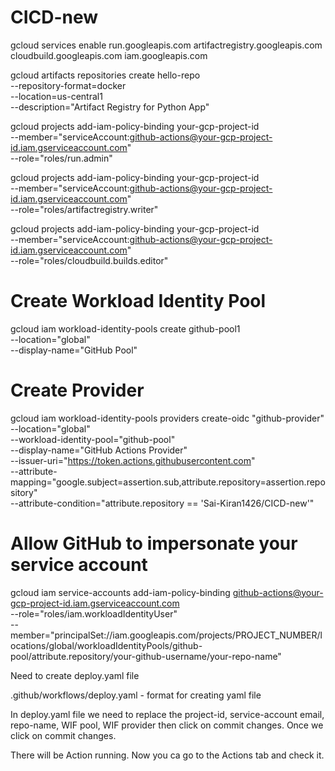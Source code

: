 # CICD-new


gcloud services enable run.googleapis.com artifactregistry.googleapis.com cloudbuild.googleapis.com iam.googleapis.com

gcloud artifacts repositories create hello-repo \
  --repository-format=docker \
  --location=us-central1 \
  --description="Artifact Registry for Python App"

  gcloud projects add-iam-policy-binding your-gcp-project-id \
  --member="serviceAccount:github-actions@your-gcp-project-id.iam.gserviceaccount.com" \
  --role="roles/run.admin"

gcloud projects add-iam-policy-binding your-gcp-project-id \
  --member="serviceAccount:github-actions@your-gcp-project-id.iam.gserviceaccount.com" \
  --role="roles/artifactregistry.writer"

gcloud projects add-iam-policy-binding your-gcp-project-id \
  --member="serviceAccount:github-actions@your-gcp-project-id.iam.gserviceaccount.com" \
  --role="roles/cloudbuild.builds.editor"

# Create Workload Identity Pool
gcloud iam workload-identity-pools create github-pool1 \
  --location="global" \
  --display-name="GitHub Pool"

# Create Provider
  gcloud iam workload-identity-pools providers create-oidc "github-provider" \
  --location="global" \
  --workload-identity-pool="github-pool" \
  --display-name="GitHub Actions Provider" \
  --issuer-uri="https://token.actions.githubusercontent.com" \
  --attribute-mapping="google.subject=assertion.sub,attribute.repository=assertion.repository" \
  --attribute-condition="attribute.repository == 'Sai-Kiran1426/CICD-new'"

  # Allow GitHub to impersonate your service account
gcloud iam service-accounts add-iam-policy-binding github-actions@your-gcp-project-id.iam.gserviceaccount.com \
  --role="roles/iam.workloadIdentityUser" \
  --member="principalSet://iam.googleapis.com/projects/PROJECT_NUMBER/locations/global/workloadIdentityPools/github-pool/attribute.repository/your-github-username/your-repo-name"


  Need to create deploy.yaml file

  .github/workflows/deploy.yaml - format for creating yaml file

  In deploy.yaml file we need to replace the project-id, service-account email, repo-name, WIF pool, WIF provider then click on commit changes.
  Once we click on commit changes.

  There will be Action running. Now you ca go to the Actions tab and check it.



  

